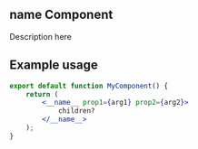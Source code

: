 ## **name** Component

Description here

## Example usage

```jsx harmony
export default function MyComponent() {
	return (
		<__name__ prop1={arg1} prop2={arg2}>
			children?
		</__name__>
	);
}
```
